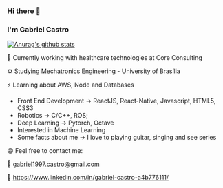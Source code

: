 ### Hi there 👋
### I'm Gabriel Castro

<!--
**gabriel1997castro/gabriel1997castro** is a ✨ _special_ ✨ repository because its `README.md` (this file) appears on your GitHub profile.

Here are some ideas to get you started:

- 🔭 I’m currently working on ...
- 🌱 I’m currently learning ...
- 👯 I’m looking to collaborate on ...
- 🤔 I’m looking for help with ...
- 💬 Ask me about ...
- 📫 How to reach me: ...
- 😄 Pronouns: ...
- ⚡ Fun fact: ...
-->

[![Anurag's github stats](https://github-readme-stats.vercel.app/api?username=gabriel1997castro&theme=gotham)](https://github.com/anuraghazra/github-readme-stats)

:hospital: Currently working with healthcare technologies at Core Consulting

:gear: Studying Mechatronics Engineering - University of Brasília

:zap: Learning about AWS, Node and Databases

* Front End Development &rarr; ReactJS, React-Native, Javascript, HTML5, CSS3
* Robotics &rarr; C/C++, ROS;
* Deep Learning &rarr; Pytorch, Octave
* Interested in Machine Learning
* Some facts about me &rarr; I love to playing guitar, singing and see series


😄 Feel free to contact me:

:email: gabriel1997.castro@gmail.com

:briefcase: https://www.linkedin.com/in/gabriel-castro-a4b776111/

<!-- ![](https://komarev.com/ghpvc/?username=gabriel1997castro&color=blueviolet) -->

